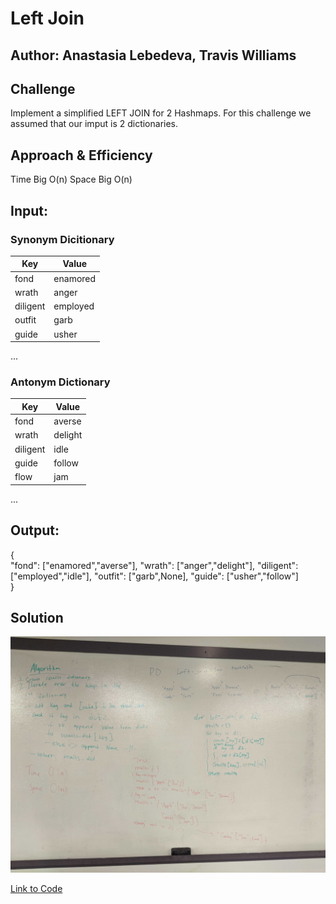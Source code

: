 # Left Join

## Author: Anastasia Lebedeva, Travis Williams

## Challenge
Implement a simplified LEFT JOIN for 2 Hashmaps.
For this challenge we assumed that our imput is 2 dictionaries.

## Approach & Efficiency
Time Big O(n)
Space Big O(n)

## Input:
### Synonym Dicitionary

| Key         | Value       |
| ----------- | ----------- |
| fond        | enamored    |
| wrath       | anger       |
| diligent    | employed    |
| outfit      | garb        |
| guide       | usher       |
...

### Antonym Dictionary

| Key         | Value       |
| ----------- | ----------- |
| fond        | averse      |
| wrath       | delight     |
| diligent    | idle        |
| guide       | follow      |
| flow        | jam         |
...

## Output:
{</br>
"fond": ["enamored","averse"],
"wrath": ["anger","delight"],
"diligent": ["employed","idle"],
"outfit": ["garb",None],
"guide": ["usher","follow"]<br>
}

## Solution
![Whiteboard Solution](https://github.com/nastinsk/python-data-structures-and-algorithms/blob/master/assets/left-join.jpg)

[Link to Code](https://github.com/nastinsk/python-data-structures-and-algorithms/blob/master/challenges/left_join/left_join.py)




